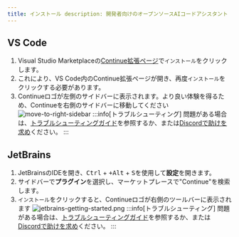 ```yaml
--- 
title: インストール description: 開発者向けのオープンソースAIコードアシスタント keywords: [インストール, インストーラー, はじめ方, VS Code, JetBrains]
---
```


## VS Code

1. Visual Studio Marketplaceの[Continue拡張ページ](https://marketplace.visualstudio.com/items?itemName=Continue.continue)で`インストール`をクリックします。
2. これにより、VS Code内のContinue拡張ページが開き、再度`インストール`をクリックする必要があります。
3. Continueロゴが左側のサイドバーに表示されます。より良い体験を得るため、Continueを右側のサイドバーに移動してください ![move-to-right-sidebar](/img/move-to-right-sidebar.gif) :::info[トラブルシューティング] 問題がある場合は、[トラブルシューティングガイド](troubleshooting.md)を参照するか、または[Discordで助けを求め](https://discord.gg/NWtdYexhMs)ください。 :::

## JetBrains

1. JetBrainsのIDEを開き、<kbd>Ctrl</kbd> + <kbd>+Alt</kbd> + <kbd>S</kbd>を使用して**設定**を開きます。
2. サイドバーで**プラグイン**を選択し、マーケットプレースで"Continue"を検索します。
3. `インストール`をクリックすると、Continueロゴが右側のツールバーに表示されます ![jetbrains-getting-started.png](/img/jetbrains-getting-started.png) :::info[トラブルシューティング] 問題がある場合は、[トラブルシューティングガイド](troubleshooting.md)を参照するか、または[Discordで助けを求め](https://discord.com/invite/EfJEfdFnDQ)ください。 :::
